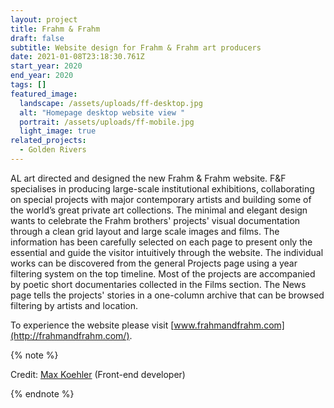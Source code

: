 ```yaml
---
layout: project
title: Frahm & Frahm
draft: false
subtitle: Website design for Frahm & Frahm art producers
date: 2021-01-08T23:18:30.761Z
start_year: 2020
end_year: 2020
tags: []
featured_image:
  landscape: /assets/uploads/ff-desktop.jpg
  alt: "Homepage desktop website view "
  portrait: /assets/uploads/ff-mobile.jpg
  light_image: true
related_projects:
  - Golden Rivers
---
```

AL art directed and designed the new Frahm & Frahm website. F&F specialises in producing large-scale institutional exhibitions, collaborating on special projects with major contemporary artists and building some of the world’s great private art collections. The minimal and elegant design wants to celebrate the Frahm brothers' projects' visual documentation through a clean grid layout and large scale images and films. The information has been carefully selected on each page to present only the essential and guide the visitor intuitively through the website. The individual works can be discovered from the general Projects page using a year filtering system on the top timeline. Most of the projects are accompanied by poetic short documentaries collected in the Films section. The News page tells the projects' stories in a one-column archive that can be browsed filtering by artists and location.

To experience the website please visit [www.frahmandfrahm.com](http://frahmandfrahm.com/).

{% note %}

Credit: [Max Koehler](maxkoehler) (Front-end developer)

{% endnote %}